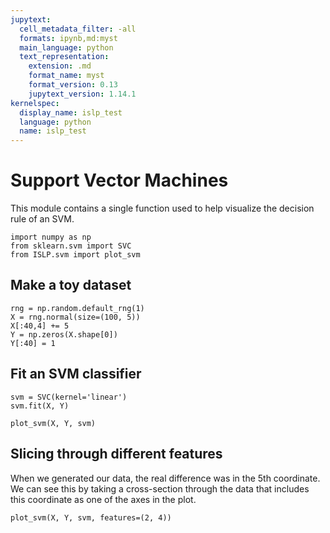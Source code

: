 ```yaml
---
jupytext:
  cell_metadata_filter: -all
  formats: ipynb,md:myst
  main_language: python
  text_representation:
    extension: .md
    format_name: myst
    format_version: 0.13
    jupytext_version: 1.14.1
kernelspec:
  display_name: islp_test
  language: python
  name: islp_test
---
```


# Support Vector Machines

This module contains a single function used to help visualize the decision rule of an SVM.

```{code-cell} ipython3
import numpy as np
from sklearn.svm import SVC
from ISLP.svm import plot_svm
```

## Make a toy dataset

```{code-cell} ipython3
rng = np.random.default_rng(1)
X = rng.normal(size=(100, 5))
X[:40,4] += 5
Y = np.zeros(X.shape[0])
Y[:40] = 1
```

## Fit an SVM classifier

```{code-cell} ipython3
svm = SVC(kernel='linear')
svm.fit(X, Y)
```

```{code-cell} ipython3
plot_svm(X, Y, svm)
```

## Slicing through different features

When we generated our data, the real difference was in the 5th coordinate.
We can see this by taking a cross-section through the data that includes this coordinate as
one of the axes in the plot.

```{code-cell} ipython3
plot_svm(X, Y, svm, features=(2, 4))
```
